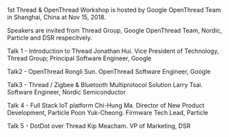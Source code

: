 1st Thread & OpenThread Workshop is hosted by Google OpenThread Team in Shanghai, China at Nov 15, 2018.

Speakers are invited from Thread Group, Google OpenThread Team, Nordic, Particle and DSR respecitvely.

Talk 1 - Introduction to Thread
Jonathan Hui. Vice President of Technology, Thread Group; Principal Software Engineer, Google

Talk2 - OpenThread
Rongli Sun. OpenThread Software Engineer, Google

Talk3 - Thread / Zigbee & Bluetooth Multiprotocol Solution 
Larry Tsai. Software Engineer, Nordic Semiconductor

Talk 4 - Full Stack IoT platform
Chi-Hung Ma. Director of New Product Development, Particle
Poon Yuk-Cheong. Firmware Tech Lead, Particle

Talk 5 - DotDot over Thread
Kip Meacham. VP of Marketing, DSR
